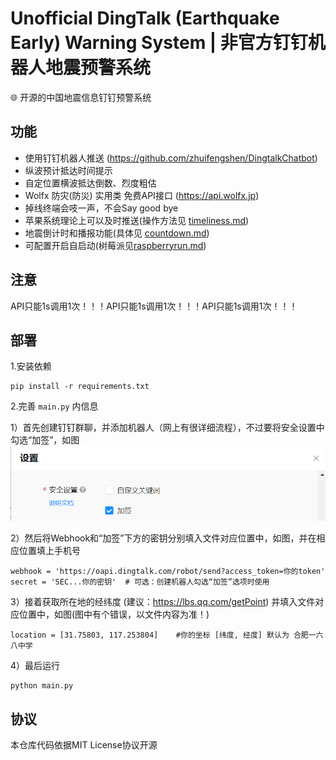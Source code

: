 # Unofficial DingTalk (Earthquake Early) Warning System | 非官方钉钉机器人地震预警系统
🌐 开源的中国地震信息钉钉预警系统

## 功能
- 使用钉钉机器人推送 (https://github.com/zhuifengshen/DingtalkChatbot)
- 纵波预计抵达时间提示
- 自定位置横波抵达倒数、烈度粗估
- Wolfx 防灾(防災) 实用类 免费API接口 (https://api.wolfx.jp)
- 掉线终端会吱一声，不会Say good bye
- 苹果系统理论上可以及时推送(操作方法见 [timeliness.md](timeliness.md))
- 地震倒计时和播报功能(具体见 [countdown.md](countdown.md))
- 可配置开启自启动(树莓派见[raspberryrun.md](raspberryrun.md))

## 注意

API只能1s调用1次！！！API只能1s调用1次！！！API只能1s调用1次！！！

## 部署
1.安装依赖
```
pip install -r requirements.txt
```

2.完善 `main.py` 内信息

1）首先创建钉钉群聊，并添加机器人（网上有很详细流程），不过要将安全设置中勾选“加签”，如图
![勾选“加签”](pictures/1.png)

2）然后将Webhook和“加签”下方的密钥分别填入文件对应位置中，如图，并在相应位置填上手机号
```
webhook = 'https://oapi.dingtalk.com/robot/send?access_token=你的token'
secret = 'SEC...你的密钥'  # 可选：创建机器人勾选“加签”选项时使用
```

3）接着获取所在地的经纬度 (建议：https://lbs.qq.com/getPoint) 并填入文件对应位置中，如图(图中有个错误，以文件内容为准！)
```
location = [31.75803, 117.253804]    #你的坐标 [纬度, 经度] 默认为 合肥一六八中学
```

4）最后运行
```
python main.py
```

## 协议
本仓库代码依据MIT License协议开源
